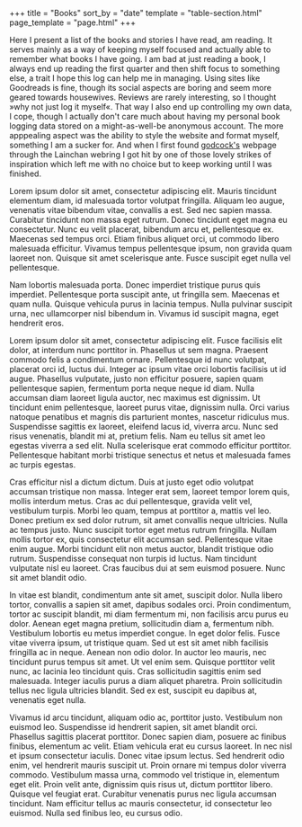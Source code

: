 +++
    title = "Books"
    sort_by = "date"
    template = "table-section.html"
    page_template = "page.html"
+++

Here I present a list of the books and stories I have read, am reading. It serves mainly as a way of keeping myself focused and actually able to remember what books I have going. I am bad at just reading a book, I always end up reading the first quarter and then shift focus to something else, a trait I hope this log can help me in managing. Using sites like Goodreads is fine, though its social aspects are boring and seem more geared towards housewives. Reviews are rarely interesting, so I thought »why not just log it myself«. That way I also end up controlling my own data, I cope, though I actually don't care much about having my personal book logging data stored on a might-as-well-be anonymous account. The more apppealing aspect was the ability to style the website and format myself, something I am a sucker for. And when I first found [godcock's](https://godcock.neocities.org/lit) webpage through the Lainchan webring I got hit by one of those lovely strikes of inspiration which left me with no choice but to keep working until I was finished.



Lorem ipsum dolor sit amet, consectetur adipiscing elit. Mauris tincidunt elementum diam, id malesuada tortor volutpat fringilla. Aliquam leo augue, venenatis vitae bibendum vitae, convallis a est. Sed nec sapien massa. Curabitur tincidunt non massa eget rutrum. Donec tincidunt eget magna eu consectetur. Nunc eu velit placerat, bibendum arcu et, pellentesque ex. Maecenas sed tempus orci. Etiam finibus aliquet orci, ut commodo libero malesuada efficitur. Vivamus tempus pellentesque ipsum, non gravida quam laoreet non. Quisque sit amet scelerisque ante. Fusce suscipit eget nulla vel pellentesque.

Nam lobortis malesuada porta. Donec imperdiet tristique purus quis imperdiet. Pellentesque porta suscipit ante, ut fringilla sem. Maecenas et quam nulla. Quisque vehicula purus in lacinia tempus. Nulla pulvinar suscipit urna, nec ullamcorper nisl bibendum in. Vivamus id suscipit magna, eget hendrerit eros.

Lorem ipsum dolor sit amet, consectetur adipiscing elit. Fusce facilisis elit dolor, at interdum nunc porttitor in. Phasellus ut sem magna. Praesent commodo felis a condimentum ornare. Pellentesque id nunc volutpat, placerat orci id, luctus dui. Integer ac ipsum vitae orci lobortis facilisis ut id augue. Phasellus vulputate, justo non efficitur posuere, sapien quam pellentesque sapien, fermentum porta neque neque id diam. Nulla accumsan diam laoreet ligula auctor, nec maximus est dignissim. Ut tincidunt enim pellentesque, laoreet purus vitae, dignissim nulla. Orci varius natoque penatibus et magnis dis parturient montes, nascetur ridiculus mus. Suspendisse sagittis ex laoreet, eleifend lacus id, viverra arcu. Nunc sed risus venenatis, blandit mi at, pretium felis. Nam eu tellus sit amet leo egestas viverra a sed elit. Nulla scelerisque erat commodo efficitur porttitor. Pellentesque habitant morbi tristique senectus et netus et malesuada fames ac turpis egestas.

Cras efficitur nisl a dictum dictum. Duis at justo eget odio volutpat accumsan tristique non massa. Integer erat sem, laoreet tempor lorem quis, mollis interdum metus. Cras ac dui pellentesque, gravida velit vel, vestibulum turpis. Morbi leo quam, tempus at porttitor a, mattis vel leo. Donec pretium ex sed dolor rutrum, sit amet convallis neque ultricies. Nulla ac tempus justo. Nunc suscipit tortor eget metus rutrum fringilla. Nullam mollis tortor ex, quis consectetur elit accumsan sed. Pellentesque vitae enim augue. Morbi tincidunt elit non metus auctor, blandit tristique odio rutrum. Suspendisse consequat non turpis id luctus. Nam tincidunt vulputate nisl eu laoreet. Cras faucibus dui at sem euismod posuere. Nunc sit amet blandit odio.

In vitae est blandit, condimentum ante sit amet, suscipit dolor. Nulla libero tortor, convallis a sapien sit amet, dapibus sodales orci. Proin condimentum, tortor ac suscipit blandit, mi diam fermentum mi, non facilisis arcu purus eu dolor. Aenean eget magna pretium, sollicitudin diam a, fermentum nibh. Vestibulum lobortis eu metus imperdiet congue. In eget dolor felis. Fusce vitae viverra ipsum, ut tristique quam. Sed ut est sit amet nibh facilisis fringilla ac in neque. Aenean non odio dolor. In auctor leo mauris, nec tincidunt purus tempus sit amet. Ut vel enim sem. Quisque porttitor velit nunc, ac lacinia leo tincidunt quis. Cras sollicitudin sagittis enim sed malesuada. Integer iaculis purus a diam aliquet pharetra. Proin sollicitudin tellus nec ligula ultricies blandit. Sed ex est, suscipit eu dapibus at, venenatis eget nulla.

Vivamus id arcu tincidunt, aliquam odio ac, porttitor justo. Vestibulum non euismod leo. Suspendisse id hendrerit sapien, sit amet blandit orci. Phasellus sagittis placerat porttitor. Donec sapien diam, posuere ac finibus finibus, elementum ac velit. Etiam vehicula erat eu cursus laoreet. In nec nisl et ipsum consectetur iaculis. Donec vitae ipsum lectus. Sed hendrerit odio enim, vel hendrerit mauris suscipit ut. Proin ornare mi tempus dolor viverra commodo. Vestibulum massa urna, commodo vel tristique in, elementum eget elit. Proin velit ante, dignissim quis risus ut, dictum porttitor libero. Quisque vel feugiat erat. Curabitur venenatis purus nec ligula accumsan tincidunt. Nam efficitur tellus ac mauris consectetur, id consectetur leo euismod. Nulla sed finibus leo, eu cursus odio.